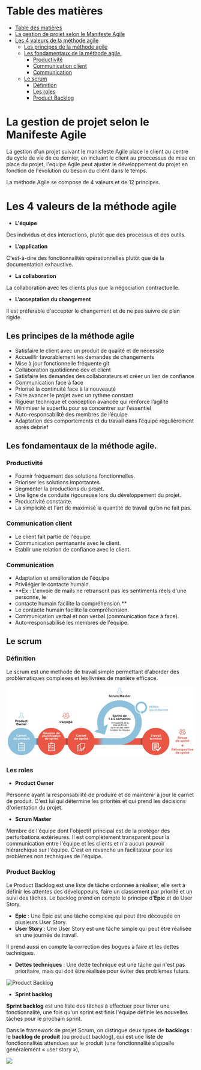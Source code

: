 # Table des matières

- [Table des matières](#table-des-matières)
- [La gestion de projet selon le Manifeste Agile](#la-gestion-de-projet-selon-le-manifeste-agile)
- [Les 4 valeurs de la méthode agile ](#les-4-valeurs-de-la-méthode-agile-)
  - [Les principes de la méthode agile ](#les-principes-de-la-méthode-agile-)
  - [Les fondamentaux de la méthode agile. ](#les-fondamentaux-de-la-méthode-agile-)
    - [Productivité](#productivité)
    - [Communication client](#communication-client)
    - [Communication](#communication)
  - [Le scrum ](#le-scrum-)
    - [Définition](#définition)
    - [Les roles](#les-roles)
    - [Product Backlog](#product-backlog)


# La gestion de projet selon le Manifeste Agile

La gestion d'un projet suivant le manisfeste Agile place le client au centre du cycle de vie de ce dernier, en incluant le client au proccessus de mise en place du projet, l'equipe Agile peut ajuster le développement du projet en fonction de l'évolution du besoin du client dans le temps.

La méthode Agile se compose de 4 valeurs et de 12 principes.

# Les 4 valeurs de la méthode agile <a name="vma"></a>


- **L'équipe**

Des individus et des interactions, plutôt que des processus et des outils.

- **L’application**

C'est-à-dire des fonctionnalités opérationnelles plutôt que de la documentation exhaustive.

- **La collaboration**

La collaboration avec les clients plus que la négociation contractuelle.

- **L’acceptation du changement**

Il est préferable d'accepter le changement et de ne pas suivre de plan rigide.

## Les principes de la méthode agile <a name="pma"></a>

- Satisfaire le client avec un produit de qualité et de nécessité
- Accueillir favorablement les demandes de changements
- Mise à jour fonctionnelle fréquente git 
- Collaboration quotidienne dev et client
- Satisfaire les demandes des collaborateurs et créer un lien de confiance
- Communication face à face
- Priorisé la continuité face à la nouveauté
- Faire avancer le projet avec un rythme constant
- Rigueur technique et conception avancée qui renforce l’agilité
- Minimiser le superflu pour se concentrer sur l’essentiel
- Auto-responsabilité des membres de l’équipe
- Adaptation des comportements et du travail dans l’équipe régulièrement après debrief

## Les fondamentaux de la méthode agile. <a name="fma"></a>

### Productivité

- Fournir fréquement des solutions fonctionnelles.
- Prioriser les solutions importantes.
- Segmenter la productions du projet.
- Une ligne de conduite rigoureuse lors du développement du projet.
- Productivité constante.
- La simplicité et l'art de maximisé la quantité de travail qu’on ne fait pas.

### Communication client

- Le client fait partie de l'équipe. <br />
- Communication permanante avec le client. <br />
- Etablir une relation de confiance avec le client. <br />

### Communication 

- Adaptation et amélioration de l'équipe <br />
- Privilégier le contacte humain. <br />
- **Ex : L'envoie de mails ne retranscrit pas les sentiments réels d'une personne, le 
- contacte humain facilite la compréhension.** <br />
- Le contacte humain facilite la compréhension. <br />
- Communication verbal et non verbal (communication face à face). <br />
- Auto-responsabilisé les membres de l'équipe.

## Le scrum <a name="scrum"></a>

### Définition

Le scrum est une methode de travail simple permettant d'aborder des problématiques complexes et les livrées de manière efficace.

<div>
<img src="assets/scrum_schema.jpeg" alt="">
</div>

### Les roles

- __**Product Owner**__

Personne ayant la responsabilité de produire et de maintenir à jour le carnet de produit. C'est lui qui détermine les priorités et qui prend les décisions d'orientation du projet.

- __**Scrum Master**__

Membre de l'équipe dont l'objectif principal est de la protéger des perturbations extérieures. Il est complètement transparent pour la communication entre l'équipe et les clients et n'a aucun pouvoir hiérarchique sur l'équipe. C'est en revanche un facilitateur pour les problèmes non techniques de l'équipe.


### Product Backlog

Le Product Backlog est une liste de tâche ordonnée à réaliser, elle sert à définir les attentes des développeurs, faire un classement par priorité et un suivi des tâches.
Le backlog prend en compte le principe d'**Epic** et de User Story.
- **Epic** : Une Epic est une tâche complexe qui peut être découpée en plusieurs User Story.
- **User Story** : Une User Story est une tâche simple qui peut être réalisée en une journée de travail.

Il prend aussi en compte la correction des bogues à faire et les dettes techniques.
- **Dettes techniques** : Une dette technique est une tâche qui n'est pas prioritaire, mais qui doit être réalisée pour éviter des problèmes futurs.

![Product Backlog](https://assets.asana.biz/transform/9a0eb346-33af-405d-9e6f-f63aad872c48/inline-project-management-product-backlog-1-fr-2x?io=transform:fill,width:1680&format=webp)


- __**Sprint backlog**__

**Sprint backlog** est une liste des tâches à effectuer pour livrer une fonctionnalité, une fois qu'un sprint est finis l'équipe définie les nouvelles tâches pour le prochain sprint.

Dans le framework de projet Scrum, on distingue deux types de **backlogs** :
le **backlog de produit** (ou product backlog), qui est une liste de fonctionnalités attendues sur le produit (une fonctionnalité s’appelle généralement « user story »),

![](https://bubbleplan.net/blog/wp-content/uploads/2018/05/430.jpeg)